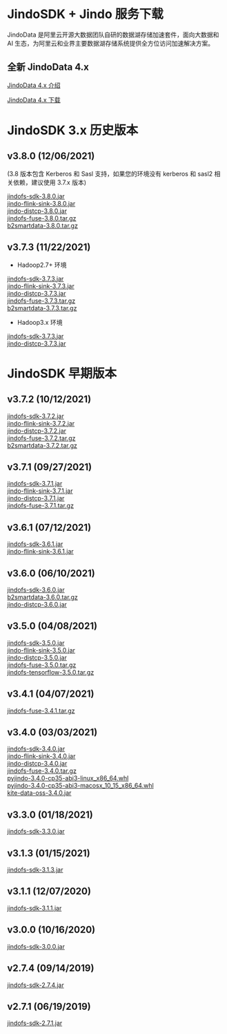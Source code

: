 # JindoSDK + Jindo 服务下载

JindoData 是阿里云开源大数据团队自研的数据湖存储加速套件，面向大数据和 AI 生态，为阿里云和业界主要数据湖存储系统提供全方位访问加速解决方案。

## 全新 JindoData 4.x 

[JindoData 4.x 介绍](https://github.com/aliyun/alibabacloud-jindodata)

[JindoData 4.x 下载](https://github.com/aliyun/alibabacloud-jindodata/blob/master/docs/user/4.x/jindodata_download.md)


# JindoSDK 3.x 历史版本

## v3.8.0 (12/06/2021)
(3.8 版本包含 Kerberos 和 Sasl 支持，如果您的环境没有 kerberos 和 sasl2 相关依赖，建议使用 3.7.x 版本)

[jindofs-sdk-3.8.0.jar](https://smartdata-binary.oss-cn-shanghai.aliyuncs.com/release/3.8.0/jindofs-sdk-3.8.0.jar)<br />
[jindo-flink-sink-3.8.0.jar](https://smartdata-binary.oss-cn-shanghai.aliyuncs.com/release/3.8.0/jindo-flink-sink-3.8.0.jar)<br />
[jindo-distcp-3.8.0.jar](https://smartdata-binary.oss-cn-shanghai.aliyuncs.com/release/3.8.0/jindo-distcp-3.8.0.jar)<br />
[jindofs-fuse-3.8.0.tar.gz](https://smartdata-binary.oss-cn-shanghai.aliyuncs.com/release/3.8.0/jindofs-fuse-3.8.0.tar.gz)<br />
[b2smartdata-3.8.0.tar.gz](https://smartdata-binary.oss-cn-shanghai.aliyuncs.com/b2smartdata-3.8.0.tar.gz)<br />

## v3.7.3 (11/22/2021)

* Hadoop2.7+ 环境

[jindofs-sdk-3.7.3.jar](https://smartdata-binary.oss-cn-shanghai.aliyuncs.com/release/3.7.3/jindofs-sdk-3.7.3.jar)<br />
[jindo-flink-sink-3.7.3.jar](https://smartdata-binary.oss-cn-shanghai.aliyuncs.com/release/3.7.3/jindo-flink-sink-3.7.3.jar)<br />
[jindo-distcp-3.7.3.jar](https://smartdata-binary.oss-cn-shanghai.aliyuncs.com/release/3.7.3/jindo-distcp-3.7.3.jar)<br />
[jindofs-fuse-3.7.3.tar.gz](https://smartdata-binary.oss-cn-shanghai.aliyuncs.com/release/3.7.3/jindofs-fuse-3.7.3.tar.gz)<br />
[b2smartdata-3.7.3.tar.gz](https://smartdata-binary.oss-cn-shanghai.aliyuncs.com/b2smartdata-3.7.3.tar.gz)<br />

* Hadoop3.x 环境

[jindofs-sdk-3.7.3.jar](https://smartdata-binary.oss-cn-shanghai.aliyuncs.com/release/3.7.3/hadoop3/jindofs-sdk-3.7.3.jar)<br />
[jindo-distcp-3.7.3.jar](https://smartdata-binary.oss-cn-shanghai.aliyuncs.com/release/3.7.3/hadoop3/jindo-distcp-3.7.3.jar)<br />

# JindoSDK 早期版本

## v3.7.2 (10/12/2021)

[jindofs-sdk-3.7.2.jar](https://smartdata-binary.oss-cn-shanghai.aliyuncs.com/release/3.7.2/jindofs-sdk-3.7.2.jar)<br />
[jindo-flink-sink-3.7.2.jar](https://smartdata-binary.oss-cn-shanghai.aliyuncs.com/release/3.7.2/jindo-flink-sink-3.7.2.jar)<br />
[jindo-distcp-3.7.2.jar](https://smartdata-binary.oss-cn-shanghai.aliyuncs.com/release/3.7.2/jindo-distcp-3.7.2.jar)<br />
[jindofs-fuse-3.7.2.tar.gz](https://smartdata-binary.oss-cn-shanghai.aliyuncs.com/release/3.7.2/jindofs-fuse-3.7.2.tar.gz)<br />
[b2smartdata-3.7.2.tar.gz](https://smartdata-binary.oss-cn-shanghai.aliyuncs.com/b2smartdata-3.7.2.tar.gz)<br />

## v3.7.1 (09/27/2021)

[jindofs-sdk-3.7.1.jar](https://smartdata-binary.oss-cn-shanghai.aliyuncs.com/release/3.7.1/jindofs-sdk-3.7.1.jar)<br />
[jindo-flink-sink-3.7.1.jar](https://smartdata-binary.oss-cn-shanghai.aliyuncs.com/release/3.7.1/jindo-flink-sink-3.7.1.jar)<br />
[jindo-distcp-3.7.1.jar](https://smartdata-binary.oss-cn-shanghai.aliyuncs.com/release/3.7.1/jindo-distcp-3.7.1.jar)<br />
[jindofs-fuse-3.7.1.tar.gz](https://smartdata-binary.oss-cn-shanghai.aliyuncs.com/release/3.7.1/jindofs-fuse-3.7.1.tar.gz)<br />

## v3.6.1 (07/12/2021)

[jindofs-sdk-3.6.1.jar](https://smartdata-binary.oss-cn-shanghai.aliyuncs.com/JindoFS-SDK/jindofs-sdk-3.6.1.jar)<br />
[jindo-flink-sink-3.6.1.jar](https://smartdata-binary.oss-cn-shanghai.aliyuncs.com/Flink/jindo-flink-sink-3.6.1.jar)<br />

## v3.6.0 (06/10/2021)

[jindofs-sdk-3.6.0.jar](https://smartdata-binary.oss-cn-shanghai.aliyuncs.com/jindofs-sdk-3.6.0.jar)<br />
[b2smartdata-3.6.0.tar.gz](https://smartdata-binary.oss-cn-shanghai.aliyuncs.com/b2smartdata-3.6.0.tar.gz)<br />[jindo-distcp-3.6.0.jar](https://smartdata-binary.oss-cn-shanghai.aliyuncs.com/Jindo-distcp/Jar/native/jindo-distcp-3.6.0.jar)<br />

## v3.5.0 (04/08/2021)

[jindofs-sdk-3.5.0.jar](https://smartdata-binary.oss-cn-shanghai.aliyuncs.com/jindofs-sdk-3.5.0.jar)  
[jindo-flink-sink-3.5.0.jar](https://smartdata-binary.oss-cn-shanghai.aliyuncs.com/Flink/jindo-flink-sink-3.5.0.jar)  
[jindo-distcp-3.5.0.jar](https://smartdata-binary.oss-cn-shanghai.aliyuncs.com/Jindo-distcp/Jar/native/jindo-distcp-3.5.0.jar)<br />
[jindofs-fuse-3.5.0.tar.gz](https://smartdata-binary.oss-cn-shanghai.aliyuncs.com/jindofs-fuse-3.5.0.tar.gz)  
[jindofs-tensorflow-3.5.0.tar.gz](https://smartdata-binary.oss-cn-shanghai.aliyuncs.com/Tensorflow/jindofs-tensorflow-3.5.0.tar.gz)  

## v3.4.1 (04/07/2021)

[jindofs-fuse-3.4.1.tar.gz](https://smartdata-binary.oss-cn-shanghai.aliyuncs.com/jindofs-fuse-3.4.1.tar.gz)  


## v3.4.0 (03/03/2021)
[jindofs-sdk-3.4.0.jar](https://smartdata-binary.oss-cn-shanghai.aliyuncs.com/jindofs-sdk-3.4.0.jar)  
[jindo-flink-sink-3.4.0.jar](https://smartdata-binary.oss-cn-shanghai.aliyuncs.com/Flink/jindo-flink-sink-3.4.0.jar)  
[jindo-distcp-3.4.0.jar](https://smartdata-binary.oss-cn-shanghai.aliyuncs.com/Jindo-distcp/Jar/native/jindo-distcp-3.4.0.jar)  
[jindofs-fuse-3.4.0.tar.gz](https://smartdata-binary.oss-cn-shanghai.aliyuncs.com/jindofs-fuse-3.4.0.tar.gz)  
[pyjindo-3.4.0-cp35-abi3-linux_x86_64.whl](https://smartdata-binary.oss-cn-shanghai.aliyuncs.com/PyJindo/pyjindo-3.4.0-cp35-abi3-linux_x86_64.whl)  
[pyjindo-3.4.0-cp35-abi3-macosx_10_15_x86_64.whl](https://smartdata-binary.oss-cn-shanghai.aliyuncs.com/PyJindo/pyjindo-3.4.0-cp35-abi3-macosx_10_15_x86_64.whl)<br>
[kite-data-oss-3.4.0.jar](https://smartdata-binary.oss-cn-shanghai.aliyuncs.com/kite/kite-data-oss-3.4.0.jar)

## v3.3.0 (01/18/2021)
[jindofs-sdk-3.3.0.jar](https://smartdata-binary.oss-cn-shanghai.aliyuncs.com/jindofs-sdk-3.3.0.jar)  

## v3.1.3 (01/15/2021)
[jindofs-sdk-3.1.3.jar](https://smartdata-binary.oss-cn-shanghai.aliyuncs.com/jindofs-sdk-3.1.3.jar)  

## v3.1.1 (12/07/2020)
[jindofs-sdk-3.1.1.jar](https://smartdata-binary.oss-cn-shanghai.aliyuncs.com/jindofs-sdk-3.1.1.jar)  

## v3.0.0 (10/16/2020)
[jindofs-sdk-3.0.0.jar](https://smartdata-binary.oss-cn-shanghai.aliyuncs.com/jindofs-sdk-3.0.0.jar)  

## v2.7.4 (09/14/2019)
[jindofs-sdk-2.7.4.jar](https://smartdata-binary.oss-cn-shanghai.aliyuncs.com/jindofs-sdk-2.7.401.jar)  

## v2.7.1 (06/19/2019)
[jindofs-sdk-2.7.1.jar](https://smartdata-binary.oss-cn-shanghai.aliyuncs.com/jindofs-sdk-2.7.1.jar)  

